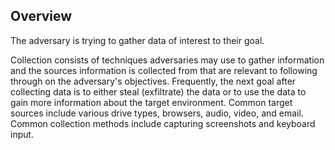 ## Overview

The adversary is trying to gather data of interest to their goal.

Collection consists of techniques adversaries may use to gather information and the sources information is collected from that are relevant to following through on the adversary's objectives. Frequently, the next goal after collecting data is to either steal (exfiltrate) the data or to use the data to gain more information about the target environment. Common target sources include various drive types, browsers, audio, video, and email. Common collection methods include capturing screenshots and keyboard input.
